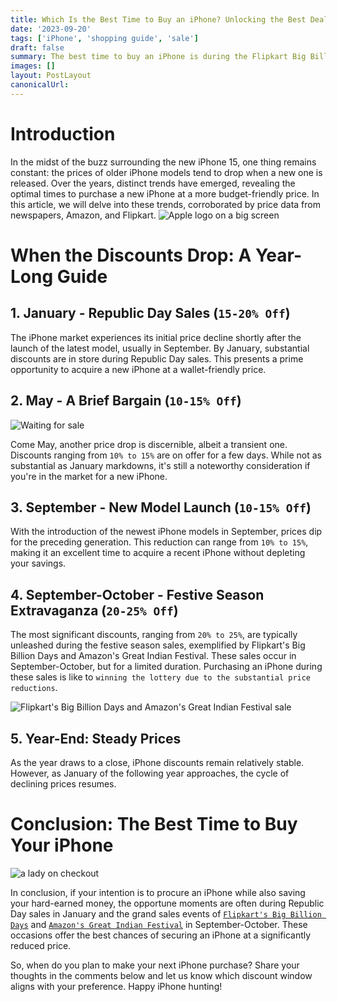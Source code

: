 ```yaml
---
title: Which Is the Best Time to Buy an iPhone? Unlocking the Best Deals and Discounts
date: '2023-09-20'
tags: ['iPhone', 'shopping guide', 'sale']
draft: false
summary: The best time to buy an iPhone is during the Flipkart Big Billion Days and Amazon Great Indian Festival sales in September-October. However, you can still get a good deal on an iPhone during Republic Day sales in January or when the new iPhone models come out in September.
images: []
layout: PostLayout
canonicalUrl:
---
```


# Introduction

In the midst of the buzz surrounding the new iPhone 15, one thing remains constant: the prices of older iPhone models tend to drop when a new one is released. Over the years, distinct trends have emerged, revealing the optimal times to purchase a new iPhone at a more budget-friendly price. In this article, we will delve into these trends, corroborated by price data from newspapers, Amazon, and Flipkart.
![Apple logo on a big screen](/static/images/blog/apple_logo_on_big_screen.jpg)

# When the Discounts Drop: A Year-Long Guide

## 1. January - Republic Day Sales (`15-20% Off`)

The iPhone market experiences its initial price decline shortly after the launch of the latest model, usually in September. By January, substantial discounts are in store during Republic Day sales. This presents a prime opportunity to acquire a new iPhone at a wallet-friendly price.

## 2. May - A Brief Bargain (`10-15% Off`)

![Waiting for sale](/static/images/blog/waiting-for-sale.jpg)

Come May, another price drop is discernible, albeit a transient one. Discounts ranging from `10% to 15%` are on offer for a few days. While not as substantial as January markdowns, it's still a noteworthy consideration if you're in the market for a new iPhone.

## 3. September - New Model Launch (`10-15% Off`)

With the introduction of the newest iPhone models in September, prices dip for the preceding generation. This reduction can range from `10% to 15%`, making it an excellent time to acquire a recent iPhone without depleting your savings.

## 4. September-October - Festive Season Extravaganza (`20-25% Off`)

The most significant discounts, ranging from `20% to 25%`, are typically unleashed during the festive season sales, exemplified by Flipkart's Big Billion Days and Amazon's Great Indian Festival. These sales occur in September-October, but for a limited duration. Purchasing an iPhone during these sales is like to `winning the lottery due to the substantial price reductions`.

![Flipkart's Big Billion Days and Amazon's Great Indian Festival sale](/static/images/blog/sale.webp)

## 5. Year-End: Steady Prices

As the year draws to a close, iPhone discounts remain relatively stable. However, as January of the following year approaches, the cycle of declining prices resumes.

# Conclusion: The Best Time to Buy Your iPhone

![a lady on checkout](/static/images/blog/a-woman-on-cheakout.jpg)

In conclusion, if your intention is to procure an iPhone while also saving your hard-earned money, the opportune moments are often during Republic Day sales in January and the grand sales events of [`Flipkart's Big Billion Days`](https://www.flipkart.com/home-bbd-intriuge-dhamaka-sale-pn-store) and [`Amazon's Great Indian Festival`](https://www.amazon.in/events/greatindianfestival) in September-October. These occasions offer the best chances of securing an iPhone at a significantly reduced price.

So, when do you plan to make your next iPhone purchase? Share your thoughts in the comments below and let us know which discount window aligns with your preference. Happy iPhone hunting!
